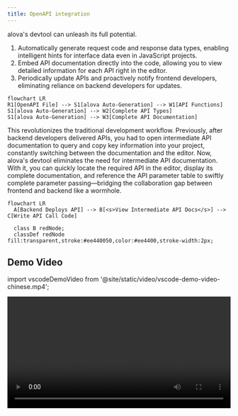 ```yaml
---
title: OpenAPI integration
---
```


alova's devtool can unleash its full potential.

1. Automatically generate request code and response data types, enabling intelligent hints for interface data even in JavaScript projects.
2. Embed API documentation directly into the code, allowing you to view detailed information for each API right in the editor.
3. Periodically update APIs and proactively notify frontend developers, eliminating reliance on backend developers for updates.

```mermaid
flowchart LR
R1[OpenAPI File] --> S1[alova Auto-Generation] --> W1[API Functions]
S1[alova Auto-Generation] --> W2[Complete API Types]
S1[alova Auto-Generation] --> W3[Complete API Documentation]
```

This revolutionizes the traditional development workflow. Previously, after backend developers delivered APIs, you had to open intermediate API documentation to query and copy key information into your project, constantly switching between the documentation and the editor. Now, alova's devtool eliminates the need for intermediate API documentation. With it, you can quickly locate the required API in the editor, display its complete documentation, and reference the API parameter table to swiftly complete parameter passing—bridging the collaboration gap between frontend and backend like a wormhole.

```mermaid
flowchart LR
  A[Backend Deploys API] --> B[<s>View Intermediate API Docs</s>] --> C[Write API Call Code]

  class B redNode;
  classDef redNode fill:transparent,stroke:#ee440050,color:#ee4400,stroke-width:2px;
```

## Demo Video

import vscodeDemoVideo from '@site/static/video/vscode-demo-video-chinese.mp4';

<video width="100%" controls controlsList="nodownload" src={vscodeDemoVideo} />

## Installation

Install `@alova/wormhole` and the VSCode extension. `@alova/wormhole` provides auto-generation features, while the VSCode extension allows you to quickly leverage `@alova/wormhole`'s capabilities, browse API documentation in the editor, and use shortcuts to find interface documentation.

<a className="button button--primary" style={{marginBottom: '20px'}} href="vscode:extension/Alova.alova-vscode-extension">Install VSCode Extension</a>

Alternatively, search for "alova" in the extension marketplace. Supports Swagger-v2 and OpenAPI-v3 specifications.

import Tabs from '@theme/Tabs';
import TabItem from '@theme/TabItem';

<Tabs>
<TabItem value="1" label="npm">

```bash
npm install @alova/wormhole --save-dev
```

</TabItem>
<TabItem value="2" label="yarn">

```bash
yarn add @alova/wormhole --dev
```

</TabItem>
<TabItem value="3" label="pnpm">

```bash
pnpm add @alova/wormhole -D
```

</TabItem>
</Tabs>

:::info WebStorm Editor Note

Non-VSCode editors like WebStorm currently do not support the editor extension. You can use [@alova/wormhole commands](/api/wormhole#commands) to auto-generate API call functions, complete TypeScript types for APIs, and API documentation.

:::

## Configuration

When using the extension, you need to specify the input source for the OpenAPI file and the output directory, among other settings. You can create a configuration file in the project root directory, which supports the following formats:

1. `alova.config.cjs`: A CommonJS configuration file using `module.exports` to export settings.
2. `alova.config.js`: An ESModule configuration file using `export default` to export settings.
3. `alova.config.ts`: A TypeScript configuration file using `export default` to export settings.

You can also use the `alova init` command provided by the `@alova/wormhole` devtool to quickly create a configuration template.

Below is an example of the configuration parameters and their explanations, using CommonJS as an example.

```js
import { defineConfig } from '@alova/wormhole';
import { rename } from '@alova/wormhole/plugin';

module.exports = defineConfig({
  // An array of API generation settings, where each item represents an auto-generation rule, including input/output directories, specification file paths, etc.
  generator: [
    // Server 1
    {
      // Input parameter 1: URL of the OpenAPI JSON file
      input: 'http://localhost:3000/openapi.json',

      // Configure one or more plugins, each generator item can have its own settings
      plugin: [
        rename({
          style: 'camelCase'
        })
      ],

      // Input parameter 2: Local path relative to the project
      // input: 'openapi/api.json'

      // Input parameter 3: When not directly pointing to an OpenAPI file, this is a documentation URL, and you must specify the documentation type using the `platform` parameter
      // input: 'http://192.168.5.123:8080'

      // (Optional) `platform` specifies the OpenAPI platform, currently only supports Swagger. Default is empty.
      // When this parameter is specified, the `input` field only needs to point to the documentation URL, not the OpenAPI file.
      platform: 'swagger',

      // Output path for interface and type files. Addresses must not be duplicated across multiple generators to avoid code overwrites.
      output: 'src/api',

      // (Optional) Specify the media type for generated response data, used to generate TypeScript types for 2xx status codes. Default is `application/json`.
      responseMediaType: 'application/json',

      // (Optional) Specify the media type for generated request body data, used to generate TypeScript types for the request body. Default is `application/json`.
      bodyMediaType: 'application/json',

      // (Optional) Specify the API version to generate. Default is `auto`, which determines the version based on the installed alova version in the project. You can also manually specify it if needed.
      version: 'auto',

      /**
       * (Optional) Type of generated code. Options: `auto`, `ts`, `typescript`, `module`, `commonjs`. Default is `auto`, which determines the type based on project rules. You can manually specify it if needed:
       * `ts`/`typescript`: Same meaning, generates TypeScript type files.
       * `module`: Generates ESModule-compliant files.
       * `commonjs`: Generates CommonJS-compliant files.
       */
      type: 'auto',

      /**
       * Global API export name. Use this name to access auto-generated APIs globally. Default is `Apis`. Required when configuring multiple generators, and must be unique.
       */
      global: 'Apis',

      /**
       * Host object for global API mounting. Default is `globalThis` (represents `window` in browsers and `global` in Node.js).
       */
      globalHost: 'globalThis'

      /**
       * (Optional) Filter or transform generated API interface functions. Return a new `apiDescriptor` to generate API call functions. If not specified, the `apiDescriptor` object remains unchanged.
       *
       * The `apiDescriptor` type matches the API item in the OpenAPI file.
       * @see https://spec.openapis.org/oas/v3.1.0.html#operation-object
       */
      handleApi: apiDescriptor => {
        // Return a falsy value to filter this API
        if (!apiDescriptor.path.startsWith('/user')) {
          return;
        }

        apiDescriptor.parameters = (apiDescriptor.parameters || []).filter(
          param => param.in === 'header' && param.name === 'token'
        );
        delete apiDescriptor.requestBody.id;
        apiDescriptor.url = apiDescriptor.url.replace('/user', '');
        return apiDescriptor;
      }
    },

    // Server 2
    {
      // ...
    }
  ],

  // (Optional) Whether to auto-update APIs. Default is `true`, checking every 5 minutes. Set to `false` to disable.
  autoUpdate: true

  /* Alternatively, configure more detailed parameters:
  autoUpdate: {
    // Update when the editor launches. Default is `false`.
    launchEditor: true,
    // Auto-update interval in milliseconds.
    interval: 5 * 60 * 1000
  }
  */
});
```

## The `handleApi` Hook

Note that the `handleApi` hook allows you to customize any API configuration, such as modifying parameter names, types, or return types. This is particularly useful when the OpenAPI file is incorrect or lacks detail.

It is called before generating each API, receiving the `apiDescriptor` and returning the modified `apiDescriptor`. It contains information for each API in the OpenAPI file. For details, refer to [OpenAPI Spec Operation Object](https://spec.openapis.org/oas/v3.1.0.html#operation-object).

Here are a few examples.

### Modify API Function Names

```javascript
// Convert snake_case to camelCase
const handleApi = apiDescription => {
  apiDescription.operationId = apiDescription.operationId.replace(
    /_([a-z])/g,
    function (match, group) {
      return group.toUpperCase();
    }
  );
  return apiDescription;
};
```

### Modify Tags

```javascript
const handleApi = apiDescription => {
  if (apiDescription.url.includes('/user')) {
    apiDescription.tags = ['userTag'];
  }
  return apiDescription;
};
```

### Modify Response Data Generation

Generate types for `response.data`.

```javascript
const handleApi = apiDescription => {
  apiDescriptor.responses = apiDescriptor.responses?.properties?.data;
  return apiDescriptor;
};
```

## Plugins

To simplify the logic of modifying generated data, alova's devtool also supports configuring `plugin`. Currently, the following preset plugins are available:

1. **[rename](/resource/devtool-plugins/rename)**: Renames API call functions and parameter names, supporting camelCase and snake_case, as well as custom modifications.
2. **[tagModifier](/resource/devtool-plugins/tag-modifier)**: Modifies the tag names of APIs.
3. **[payloadModifier](/resource/devtool-plugins/payload-modifier)**: Adds, deletes, or modifies API parameter types.
4. **[filterApi](/resource/devtool-plugins/filter-api)**: Filters APIs based on URL and tag matching.
5. **[apifox](/resource/devtool-plugins/apifox)**: Automatically imports projects from Apifox, eliminating the need for manual exports.
6. **[importType](/resource/devtool-plugins/import-type)**: Excludes types that require customization, allowing users to use their own custom types.

You can configure `plugin` in the `generator` to use these plugins, and they will be executed in the order they are configured.

```javascript
export default defineConfig({
  generator: [
    {
      // ...
      plugin: [
        rename(...),
        tagModifier(...),
      ]
    }
  ]
})
```

If you need to create custom plugins, refer to the [Plugin Development Guide](/resource/devtool-plugins).

## Usage

The generated API code can be accessed via the `Apis` variable, which can be customized in the configuration file using the `global` field. You can quickly view detailed information for each API in the editor.

![Displaying API Details](/img/vscode-api-doc.png)

Here, `pet` is the API's tag, and the API name corresponds to the `operationId`.

![](/img/vscode-namespace-operationid.png)

You can access `Apis` in two ways:

### Global Mounting (Default)

Import the `index.[js/ts]` file from the auto-generated directory in the `main.[js/ts]` entry file.

```js title="main.js"
import './your-generating-api-folder';
```

### Import

Import the `Apis` variable in the files where it is needed.

```js
import { Apis } from './your-generating-api-folder';
```

In this case, you need to remove `mountApis(Apis)` from the `your-generating-api-folder/index.[js/ts]` file to prevent it from being globally mounted.

### Accessing APIs

When using an API, you can specify request parameters via `params`, `pathParams`, `data`, or `headers`. It will intelligently prompt the required parameters for the API. Additionally, you can specify other config parameters for the method instance.

```js
useRequest(() =>
  Apis.user.changeProfile({
    // (Optional) Query parameters
    params: {
      id: 12
    },
    // (Optional) Path parameters
    pathParams: {
      id2: 20
    },
    // (Optional) Body parameters
    data: {
      name: 'alova',
      age: 18
    },
    // (Optional) Header parameters
    headers: {
      'Content-Type': 'application/json'
    },

    // Other config options supported by the method
    cacheFor: 100 * 1000,
    transform: response => response.detail
  })
);
```

## Quick API Lookup

You can quickly locate the target API using keywords from its `description` or `url`. Use the shortcut `Ctrl+Alt+P` to open the API search box or trigger the quick lookup with the keyword **`a->`**.

### Searching by URL

![](/img/vscode-query-with-url.png)

### Searching by Description

![](/img/vscode-query-with-description.png)

### Referencing the Parameter Table

By default, when accessing an API function via **`a->`**, the necessary parameters for the API will be automatically provided. When passing parameters to the API function, the VSCode editor will also automatically display the API documentation for reference.

![](/img/vscode-api-call-doc.png)

If you accidentally close the API documentation popup, you can place the cursor on the API function and use the shortcut `Shift+Ctrl+Space` (or `Shift+Command+Space` on Mac) to reopen it.

## Configuring alova Parameters

Typically, we set global parameters in `createAlova`. In the auto-generated code, you can configure these in `${output}/index.[js/ts]`, where `${output}` is the `output` directory specified in the configuration file. This file will not be overwritten when regenerating the code.

The `index` file looks like this:

```js
import { createAlova } from 'alova';
import GlobalFetch from 'alova/GlobalFetch';
import VueHook from 'alova/vue';
import { createApis, withConfigType, mountApis } from './createApis';

// The alova instance for the current API. You can modify parameters here.
export const alovaInstance = createAlova({
  baseURL: 'server parameter from the OpenAPI file',
  statesHook: VueHook,
  requestAdapter: GlobalFetch(),
  beforeRequest: method => {},
  responded: res => {
    return res.json();
  }
});

// Reusable method parameter configurations
export const $$userConfigMap = withConfigType({});

/**
 * @type {APIS}
 */
const Apis = createApis(alovaInstance, $$userConfigMap);
mountApis(Apis);

export default Apis;
```

You can write interceptors or change request adapters in `createAlova` as usual.

Note: Since method instances are auto-generated, you cannot directly set method parameters like `transform` or `cacheFor` during creation. To achieve the same effect, specify these parameters in `withConfigType({})`.

Here’s a comparison:

```js
// Manually defined call function
export const useProfile = () =>
  alovaInstance.Get('/user/profile', {
    cacheFor: 100 * 1000,
    transform(data) {
      return data.detail;
    }
  });
```

```js
// Setting method parameters for auto-generated code
export const $$userConfigMap = withConfigType({
  'user.profile': {
    cacheFor: 100 * 1000,
    transform(data) {
      return data.detail;
    }
  }
});
```

Here, `user` is the tag, and `profile` is the `operationId`. You can view all API paths in `${output}/apiDefinitions.[js/ts]`.

## Migrating Legacy Projects

If you want to integrate the VSCode extension into an existing alova project, follow these steps:

1. First, generate the code based on the OpenAPI specification file.
2. Replace the alova instance in `${output}/index.[js/ts]` with your original alova instance code.
3. In the project's existing API call functions, update the import path for the alova instance to `${output}/index.[js/ts]`.

This allows you to integrate auto-generated code without altering the original codebase.

## Notes

1. In TypeScript projects, if VSCode fails to provide correct intellisense, set `"strictNullChecks": true` in `tsconfig.json`.
2. If an API is incorrectly typed as `any`, try the following:
   - First, ensure the API is imported in the entry file.
   - Second, restart VSCode.
